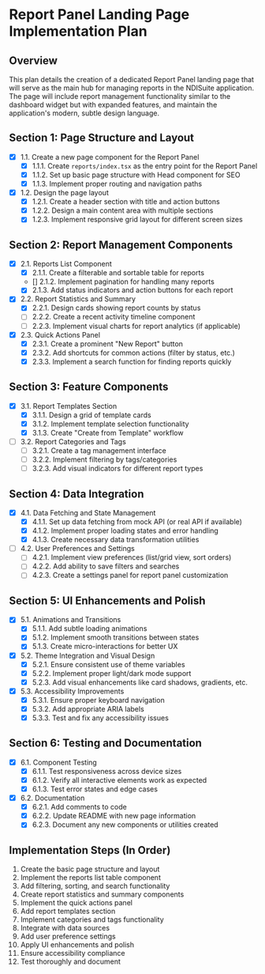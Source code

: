 # Report Panel Landing Page Implementation Plan

## Overview
This plan details the creation of a dedicated Report Panel landing page that will serve as the main hub for managing reports in the NDISuite application. The page will include report management functionality similar to the dashboard widget but with expanded features, and maintain the application's modern, subtle design language.

## Section 1: Page Structure and Layout
- [x] 1.1. Create a new page component for the Report Panel
  - [x] 1.1.1. Create `reports/index.tsx` as the entry point for the Report Panel
  - [x] 1.1.2. Set up basic page structure with Head component for SEO
  - [x] 1.1.3. Implement proper routing and navigation paths

- [x] 1.2. Design the page layout
  - [x] 1.2.1. Create a header section with title and action buttons
  - [x] 1.2.2. Design a main content area with multiple sections
  - [x] 1.2.3. Implement responsive grid layout for different screen sizes

## Section 2: Report Management Components
- [x] 2.1. Reports List Component
  - [x] 2.1.1. Create a filterable and sortable table for reports
  - [] 2.1.2. Implement pagination for handling many reports
  - [x] 2.1.3. Add status indicators and action buttons for each report

- [x] 2.2. Report Statistics and Summary
  - [x] 2.2.1. Design cards showing report counts by status
  - [ ] 2.2.2. Create a recent activity timeline component
  - [ ] 2.2.3. Implement visual charts for report analytics (if applicable)

- [x] 2.3. Quick Actions Panel
  - [x] 2.3.1. Create a prominent "New Report" button
  - [x] 2.3.2. Add shortcuts for common actions (filter by status, etc.)
  - [x] 2.3.3. Implement a search function for finding reports quickly

## Section 3: Feature Components
- [x] 3.1. Report Templates Section
  - [x] 3.1.1. Design a grid of template cards
  - [x] 3.1.2. Implement template selection functionality
  - [x] 3.1.3. Create "Create from Template" workflow

- [ ] 3.2. Report Categories and Tags
  - [ ] 3.2.1. Create a tag management interface
  - [ ] 3.2.2. Implement filtering by tags/categories
  - [ ] 3.2.3. Add visual indicators for different report types

## Section 4: Data Integration
- [x] 4.1. Data Fetching and State Management
  - [x] 4.1.1. Set up data fetching from mock API (or real API if available)
  - [x] 4.1.2. Implement proper loading states and error handling
  - [x] 4.1.3. Create necessary data transformation utilities

- [ ] 4.2. User Preferences and Settings
  - [ ] 4.2.1. Implement view preferences (list/grid view, sort orders)
  - [ ] 4.2.2. Add ability to save filters and searches
  - [ ] 4.2.3. Create a settings panel for report panel customization

## Section 5: UI Enhancements and Polish
- [x] 5.1. Animations and Transitions
  - [x] 5.1.1. Add subtle loading animations
  - [x] 5.1.2. Implement smooth transitions between states
  - [x] 5.1.3. Create micro-interactions for better UX

- [x] 5.2. Theme Integration and Visual Design
  - [x] 5.2.1. Ensure consistent use of theme variables
  - [x] 5.2.2. Implement proper light/dark mode support
  - [x] 5.2.3. Add visual enhancements like card shadows, gradients, etc.

- [x] 5.3. Accessibility Improvements
  - [x] 5.3.1. Ensure proper keyboard navigation
  - [x] 5.3.2. Add appropriate ARIA labels
  - [x] 5.3.3. Test and fix any accessibility issues

## Section 6: Testing and Documentation
- [x] 6.1. Component Testing
  - [x] 6.1.1. Test responsiveness across device sizes
  - [x] 6.1.2. Verify all interactive elements work as expected
  - [x] 6.1.3. Test error states and edge cases

- [x] 6.2. Documentation
  - [x] 6.2.1. Add comments to code
  - [x] 6.2.2. Update README with new page information
  - [x] 6.2.3. Document any new components or utilities created

## Implementation Steps (In Order)
1. Create the basic page structure and layout
2. Implement the reports list table component
3. Add filtering, sorting, and search functionality
4. Create report statistics and summary components
5. Implement the quick actions panel
6. Add report templates section
7. Implement categories and tags functionality
8. Integrate with data sources
9. Add user preference settings
10. Apply UI enhancements and polish
11. Ensure accessibility compliance
12. Test thoroughly and document
